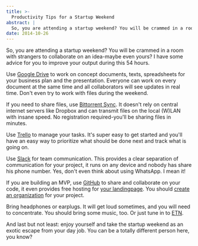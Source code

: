 ```yaml
---
title: >-
  Productivity Tips for a Startup Weekend
abstract: |
  So, you are attending a startup weekend? You will be crammed in a room with strangers to collaborate on an idea-maybe even yours? I have some advice for you to improve your output during this 54 hours.
date: 2014-10-26
---
```


So, you are attending a startup weekend? You will be crammed in a room with
strangers to collaborate on an idea-maybe even yours? I have some advice for you
to improve your output during this 54 hours.

Use [Google Drive](https://drive.google.com/) to work on concept documents,
texts, spreadsheets for your business plan and the presentation. Everyone can
work on every document at the same time and all collaborators will see updates
in real time. Don't even try to work with files during the weekend.

If you need to share files, use
[Bittorrent Sync](http://www.bittorrent.com/sync/download). It doesn't rely on
central internet servers like Dropbox and can transmit files on the local (W)LAN
with insane speed. No registration required-you'll be sharing files in minutes.

Use [Trello](https://trello.com/coderbyheart/recommend) to manage your tasks.
It's super easy to get started and you'll have an easy way to prioritize what
should be done next and track what is going on.

Use [Slack](https://slack.com/) for team communication. This provides a clear
separation of communication for your project, it runs on any device and nobody
has share his phone number. Yes, don't even think about using WhatsApp. I mean
it!

If you are building an MVP, use [GitHub](https://github.com/) to share and
collaborate on your code, it even provides free hosting for
[your landingpage](https://pages.github.com/). You should
[create an organization](https://help.github.com/articles/creating-a-new-organization-account/)
for your project.

Bring headphones or earplugs. It will get loud sometimes, and you will need to
concentrate. You should bring some music, too. Or just tune in to
[ETN](http://etn.fm/).

And last but not least: enjoy yourself and take the startup weekend as an exotic
escape from your day job. You can be a totally different person here, you know?
